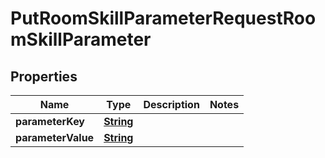 

# PutRoomSkillParameterRequestRoomSkillParameter


## Properties

| Name | Type | Description | Notes |
|------------ | ------------- | ------------- | -------------|
|**parameterKey** | [**String**](String.md) |  |  |
|**parameterValue** | [**String**](String.md) |  |  |



